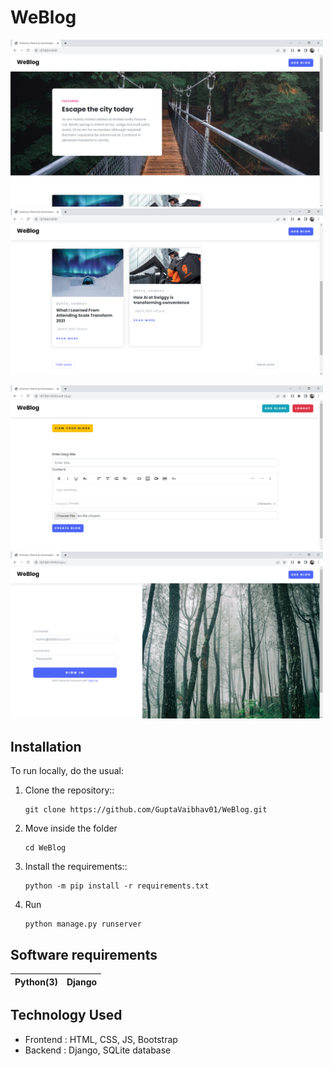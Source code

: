 # WeBlog

<img src="https://github.com/GuptaVaibhav01/WeBlog/blob/main/Screenshots/2022-04-20%20(8).png" width="500" alt="Screenshot"/>    <img src="https://github.com/GuptaVaibhav01/WeBlog/blob/main/Screenshots/2022-04-20%20(9).png" width="500" alt="Screenshot"/>

<img src="https://github.com/GuptaVaibhav01/WeBlog/blob/main/Screenshots/2022-04-20%20(7).png" width="500" alt="Screenshot"/>   <img src="https://github.com/GuptaVaibhav01/WeBlog/blob/main/Screenshots/2022-04-20%20(14).png" width="500" alt="Screenshot"/>

## Installation
To run locally, do the usual:
1. Clone the repository::
   ```
   git clone https://github.com/GuptaVaibhav01/WeBlog.git
   ```
2. Move inside the folder
   ```
   cd WeBlog
   ```
3. Install the requirements::
   ```
   python -m pip install -r requirements.txt
   ```
4. Run
   ```
   python manage.py runserver
   ```
## Software requirements
Python(3) | Django 
--------- | ------ 

## Technology Used
- Frontend : HTML, CSS, JS, Bootstrap
- Backend : Django, SQLite database

